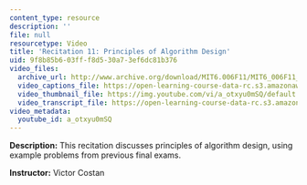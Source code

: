 ```yaml
---
content_type: resource
description: ''
file: null
resourcetype: Video
title: 'Recitation 11: Principles of Algorithm Design'
uid: 9f8b85b6-03ff-f8d5-30a7-3ef6dc81b376
video_files:
  archive_url: http://www.archive.org/download/MIT6.006F11/MIT6_006F11_rec11_300k.mp4
  video_captions_file: https://open-learning-course-data-rc.s3.amazonaws.com/6-006-introduction-to-algorithms-fall-2011/ed62772bf7095fb5b936c47ad869736c_a_otxyu0mSQ.vtt
  video_thumbnail_file: https://img.youtube.com/vi/a_otxyu0mSQ/default.jpg
  video_transcript_file: https://open-learning-course-data-rc.s3.amazonaws.com/6-006-introduction-to-algorithms-fall-2011/e9e55afa7ccd5a7072b67b18c0f11253_a_otxyu0mSQ.pdf
video_metadata:
  youtube_id: a_otxyu0mSQ
---
```


**Description:** This recitation discusses principles of algorithm design, using example problems from previous final exams.

**Instructor:** Victor Costan